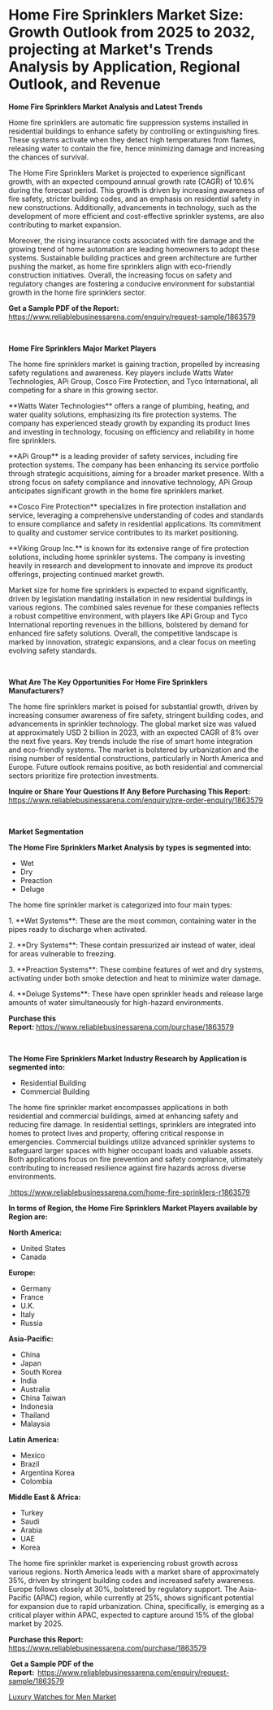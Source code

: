 <p><h1>Home Fire Sprinklers Market Size: Growth Outlook from 2025 to 2032, projecting at Market's Trends Analysis by Application, Regional Outlook, and Revenue</h1></p><p><strong>Home Fire Sprinklers Market Analysis and Latest Trends</strong></p>
<p><p>Home fire sprinklers are automatic fire suppression systems installed in residential buildings to enhance safety by controlling or extinguishing fires. These systems activate when they detect high temperatures from flames, releasing water to contain the fire, hence minimizing damage and increasing the chances of survival.</p><p>The Home Fire Sprinklers Market is projected to experience significant growth, with an expected compound annual growth rate (CAGR) of 10.6% during the forecast period. This growth is driven by increasing awareness of fire safety, stricter building codes, and an emphasis on residential safety in new constructions. Additionally, advancements in technology, such as the development of more efficient and cost-effective sprinkler systems, are also contributing to market expansion.</p><p>Moreover, the rising insurance costs associated with fire damage and the growing trend of home automation are leading homeowners to adopt these systems. Sustainable building practices and green architecture are further pushing the market, as home fire sprinklers align with eco-friendly construction initiatives. Overall, the increasing focus on safety and regulatory changes are fostering a conducive environment for substantial growth in the home fire sprinklers sector.</p></p>
<p><strong>Get a Sample PDF of the Report:&nbsp;</strong> <a href="https://www.reliablebusinessarena.com/enquiry/request-sample/1863579?utm_campaign=3457&utm_medium=2&utm_source=Github&utm_content=ia&utm_term=04042025&utm_id=home-fire-sprinklers">https://www.reliablebusinessarena.com/enquiry/request-sample/1863579</a></p>
<p>&nbsp;</p>
<p><strong>Home Fire Sprinklers Major Market Players</strong></p>
<p><p>The home fire sprinklers market is gaining traction, propelled by increasing safety regulations and awareness. Key players include Watts Water Technologies, APi Group, Cosco Fire Protection, and Tyco International, all competing for a share in this growing sector.</p><p>**Watts Water Technologies** offers a range of plumbing, heating, and water quality solutions, emphasizing its fire protection systems. The company has experienced steady growth by expanding its product lines and investing in technology, focusing on efficiency and reliability in home fire sprinklers.</p><p>**APi Group** is a leading provider of safety services, including fire protection systems. The company has been enhancing its service portfolio through strategic acquisitions, aiming for a broader market presence. With a strong focus on safety compliance and innovative technology, APi Group anticipates significant growth in the home fire sprinklers market.</p><p>**Cosco Fire Protection** specializes in fire protection installation and service, leveraging a comprehensive understanding of codes and standards to ensure compliance and safety in residential applications. Its commitment to quality and customer service contributes to its market positioning.</p><p>**Viking Group Inc.** is known for its extensive range of fire protection solutions, including home sprinkler systems. The company is investing heavily in research and development to innovate and improve its product offerings, projecting continued market growth.</p><p>Market size for home fire sprinklers is expected to expand significantly, driven by legislation mandating installation in new residential buildings in various regions. The combined sales revenue for these companies reflects a robust competitive environment, with players like APi Group and Tyco International reporting revenues in the billions, bolstered by demand for enhanced fire safety solutions. Overall, the competitive landscape is marked by innovation, strategic expansions, and a clear focus on meeting evolving safety standards.</p></p>
<p>&nbsp;</p>
<p><strong>What Are The Key Opportunities For Home Fire Sprinklers Manufacturers?</strong></p>
<p><p>The home fire sprinklers market is poised for substantial growth, driven by increasing consumer awareness of fire safety, stringent building codes, and advancements in sprinkler technology. The global market size was valued at approximately USD 2 billion in 2023, with an expected CAGR of 8% over the next five years. Key trends include the rise of smart home integration and eco-friendly systems. The market is bolstered by urbanization and the rising number of residential constructions, particularly in North America and Europe. Future outlook remains positive, as both residential and commercial sectors prioritize fire protection investments.</p></p>
<p><strong>Inquire or Share Your Questions If Any Before Purchasing This Report:</strong> <a href="https://www.reliablebusinessarena.com/enquiry/pre-order-enquiry/1863579?utm_campaign=3457&utm_medium=2&utm_source=Github&utm_content=ia&utm_term=04042025&utm_id=home-fire-sprinklers">https://www.reliablebusinessarena.com/enquiry/pre-order-enquiry/1863579</a></p>
<p>&nbsp;</p>
<p><strong>Market Segmentation</strong></p>
<p><strong>The Home Fire Sprinklers Market Analysis by types is segmented into:</strong></p>
<p><ul><li>Wet</li><li>Dry</li><li>Preaction</li><li>Deluge</li></ul></p>
<p><p>The home fire sprinkler market is categorized into four main types: </p><p>1. **Wet Systems**: These are the most common, containing water in the pipes ready to discharge when activated.  </p><p>2. **Dry Systems**: These contain pressurized air instead of water, ideal for areas vulnerable to freezing.  </p><p>3. **Preaction Systems**: These combine features of wet and dry systems, activating under both smoke detection and heat to minimize water damage.  </p><p>4. **Deluge Systems**: These have open sprinkler heads and release large amounts of water simultaneously for high-hazard environments.</p></p>
<p><strong>Purchase this Report:&nbsp;</strong><a href="https://www.reliablebusinessarena.com/purchase/1863579?utm_campaign=3457&utm_medium=2&utm_source=Github&utm_content=ia&utm_term=04042025&utm_id=home-fire-sprinklers">https://www.reliablebusinessarena.com/purchase/1863579</a></p>
<p>&nbsp;</p>
<p><strong>The Home Fire Sprinklers Market Industry Research by Application is segmented into:</strong></p>
<p><ul><li>Residential Building</li><li>Commercial Building</li></ul></p>
<p><p>The home fire sprinkler market encompasses applications in both residential and commercial buildings, aimed at enhancing safety and reducing fire damage. In residential settings, sprinklers are integrated into homes to protect lives and property, offering critical response in emergencies. Commercial buildings utilize advanced sprinkler systems to safeguard larger spaces with higher occupant loads and valuable assets. Both applications focus on fire prevention and safety compliance, ultimately contributing to increased resilience against fire hazards across diverse environments.</p></p>
<p><a href="https://www.reliablebusinessarena.com/home-fire-sprinklers-r1863579?utm_campaign=3457&utm_medium=2&utm_source=Github&utm_content=ia&utm_term=04042025&utm_id=home-fire-sprinklers">&nbsp;https://www.reliablebusinessarena.com/home-fire-sprinklers-r1863579</a></p>
<p><strong>In terms of Region, the Home Fire Sprinklers Market Players available by Region are:</strong></p>
<p>
    <p> <strong> North America: </strong>
        <ul>
            <li>United States</li>
            <li>Canada</li>
        </ul>
        </p> 
    <p> <strong> Europe: </strong>
        <ul>
            <li>Germany</li>
            <li>France</li>
            <li>U.K.</li>
            <li>Italy</li>
            <li>Russia</li>
        </ul>
        </p> 
    <p> <strong> Asia-Pacific: </strong>
        <ul>
            <li>China</li>
            <li>Japan</li>
            <li>South Korea</li>
            <li>India</li>
            <li>Australia</li>
            <li>China Taiwan</li>
            <li>Indonesia</li>
            <li>Thailand</li>
            <li>Malaysia</li>
        </ul>
        </p> 
    <p> <strong> Latin America: </strong>
        <ul>
            <li>Mexico</li>
            <li>Brazil</li>
            <li>Argentina Korea</li>
            <li>Colombia</li>
        </ul>
        </p> 
    <p> <strong> Middle East & Africa: </strong>
        <ul>
            <li>Turkey</li>
            <li>Saudi</li>
            <li>Arabia</li>
            <li>UAE</li>
            <li>Korea</li>
        </ul>
    </p>
    </p>
<p><p>The home fire sprinkler market is experiencing robust growth across various regions. North America leads with a market share of approximately 35%, driven by stringent building codes and increased safety awareness. Europe follows closely at 30%, bolstered by regulatory support. The Asia-Pacific (APAC) region, while currently at 25%, shows significant potential for expansion due to rapid urbanization. China, specifically, is emerging as a critical player within APAC, expected to capture around 15% of the global market by 2025.</p></p>
<p><strong>Purchase this Report: </strong><a href="https://www.reliablebusinessarena.com/purchase/1863579?utm_campaign=3457&utm_medium=2&utm_source=Github&utm_content=ia&utm_term=04042025&utm_id=home-fire-sprinklers">https://www.reliablebusinessarena.com/purchase/1863579</a></p>
<p>&nbsp;<strong>Get a Sample PDF of the Report:&nbsp;&nbsp;</strong><a href="https://www.reliablebusinessarena.com/enquiry/request-sample/1863579?utm_campaign=3457&utm_medium=2&utm_source=Github&utm_content=ia&utm_term=04042025&utm_id=home-fire-sprinklers">https://www.reliablebusinessarena.com/enquiry/request-sample/1863579</a></p>
<p><strong></strong></p>
<p><p><a href="https://github.com/kalsirollija/Market-Research-Report-List-1/blob/main/luxury-watches-for-men-market.md?utm_campaign=3457&utm_medium=2&utm_source=Github&utm_content=ia&utm_term=04042025&utm_id=home-fire-sprinklers">Luxury Watches for Men Market</a></p></p>